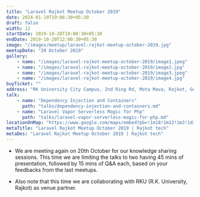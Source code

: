 ```yaml
---
title: "Laravel Rajkot Meetup October 2019"
date: 2024-01-10T19:06:30+05:30
draft: false
width: 12
startDate: 2019-10-20T10:00:30+05:30
endDate: 2019-10-20T12:00:30+05:30
image: "/images/meetup/laravel-rajkot-meetup-october-2019.jpg"
meetupDate: "20 October 2019"
gallery:
    - name: "/images/laravel-rajkot-meetup-october-2019/image1.jpeg"
    - name: "/images/laravel-rajkot-meetup-october-2019/image2.jpg"
    - name: "/images/laravel-rajkot-meetup-october-2019/image3.jpeg"
    - name: "/images/laravel-rajkot-meetup-october-2019/image4.jpg"
buyTicket: ""
address: "RK University City Campus, 2nd Ring Rd, Mota Mava, Rajkot, Gujarat 360005, India"
talk: 
    - name: "Dependency Injection and Containers"
      path: "talks/dependency-injection-and-containers.md"
    - name: "Laravel Vapor Serverless Magic for Php"
      path: "talks/laravel-vapor-serverless-magic-for-php.md"
locationOnMap: "https://www.google.com/maps/embed?pb=!1m18!1m12!1m3!1d3692.4238969546304!2d70.75028447511475!3d22.261926944285523!2m3!1f0!2f0!3f0!3m2!1i1024!2i768!4f13.1!3m3!1m2!1s0x3959cbaf9787c173%3A0x8f107a3a70a8ad61!2sRK%20University%20City%20Campus!5e0!3m2!1sen!2sin!4v1704881177360!5m2!1sen!2sin" 
metaTitle: "Laravel Rajkot Meetup October 2019 | Rajkot tech"
metaDes: "Laravel Rajkot Meetup October 2019 | Rajkot tech"
---
```


- We are meeting again on 20th October for our knowledge sharing sessions. This time we are limiting the talks to two having 45 mins of presentation, followed by 15 mins of Q&A each, based on your feedbacks from the last meetups.

- Also note that this time we are collaborating with RKU (R.K. University, Rajkot) as venue partner. 
